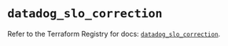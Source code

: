 # `datadog_slo_correction`

Refer to the Terraform Registry for docs: [`datadog_slo_correction`](https://registry.terraform.io/providers/datadog/datadog/3.34.0/docs/resources/slo_correction).
